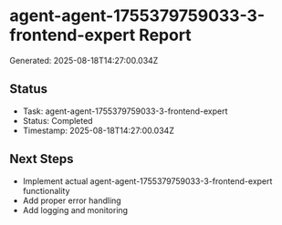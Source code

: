 # agent-agent-1755379759033-3-frontend-expert Report

Generated: 2025-08-18T14:27:00.034Z

## Status
- Task: agent-agent-1755379759033-3-frontend-expert
- Status: Completed
- Timestamp: 2025-08-18T14:27:00.034Z

## Next Steps
- Implement actual agent-agent-1755379759033-3-frontend-expert functionality
- Add proper error handling
- Add logging and monitoring
